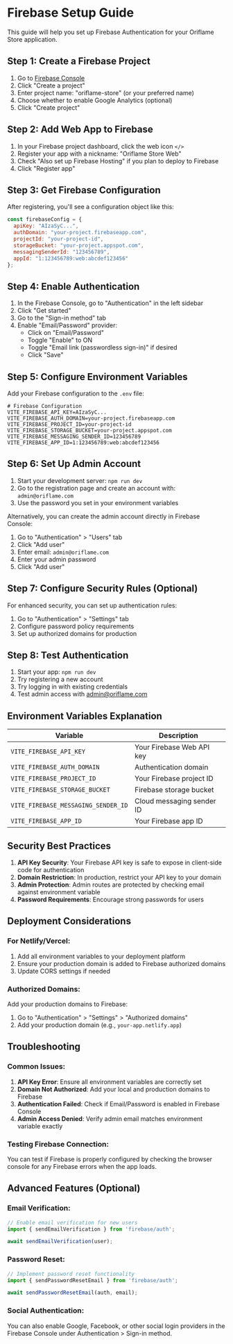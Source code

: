# Firebase Setup Guide

This guide will help you set up Firebase Authentication for your Oriflame Store application.

## Step 1: Create a Firebase Project

1. Go to [Firebase Console](https://console.firebase.google.com)
2. Click "Create a project"
3. Enter project name: "oriflame-store" (or your preferred name)
4. Choose whether to enable Google Analytics (optional)
5. Click "Create project"

## Step 2: Add Web App to Firebase

1. In your Firebase project dashboard, click the web icon `</>`
2. Register your app with a nickname: "Oriflame Store Web"
3. Check "Also set up Firebase Hosting" if you plan to deploy to Firebase
4. Click "Register app"

## Step 3: Get Firebase Configuration

After registering, you'll see a configuration object like this:

```javascript
const firebaseConfig = {
  apiKey: "AIzaSyC...",
  authDomain: "your-project.firebaseapp.com",
  projectId: "your-project-id",
  storageBucket: "your-project.appspot.com",
  messagingSenderId: "123456789",
  appId: "1:123456789:web:abcdef123456"
};
```

## Step 4: Enable Authentication

1. In the Firebase Console, go to "Authentication" in the left sidebar
2. Click "Get started"
3. Go to the "Sign-in method" tab
4. Enable "Email/Password" provider:
   - Click on "Email/Password"
   - Toggle "Enable" to ON
   - Toggle "Email link (passwordless sign-in)" if desired
   - Click "Save"

## Step 5: Configure Environment Variables

Add your Firebase configuration to the `.env` file:

```env
# Firebase Configuration
VITE_FIREBASE_API_KEY=AIzaSyC...
VITE_FIREBASE_AUTH_DOMAIN=your-project.firebaseapp.com
VITE_FIREBASE_PROJECT_ID=your-project-id
VITE_FIREBASE_STORAGE_BUCKET=your-project.appspot.com
VITE_FIREBASE_MESSAGING_SENDER_ID=123456789
VITE_FIREBASE_APP_ID=1:123456789:web:abcdef123456
```

## Step 6: Set Up Admin Account

1. Start your development server: `npm run dev`
2. Go to the registration page and create an account with: `admin@oriflame.com`
3. Use the password you set in your environment variables

Alternatively, you can create the admin account directly in Firebase Console:
1. Go to "Authentication" > "Users" tab
2. Click "Add user"
3. Enter email: `admin@oriflame.com`
4. Enter your admin password
5. Click "Add user"

## Step 7: Configure Security Rules (Optional)

For enhanced security, you can set up authentication rules:

1. Go to "Authentication" > "Settings" tab
2. Configure password policy requirements
3. Set up authorized domains for production

## Step 8: Test Authentication

1. Start your app: `npm run dev`
2. Try registering a new account
3. Try logging in with existing credentials
4. Test admin access with admin@oriflame.com

## Environment Variables Explanation

| Variable | Description |
|----------|-------------|
| `VITE_FIREBASE_API_KEY` | Your Firebase Web API key |
| `VITE_FIREBASE_AUTH_DOMAIN` | Authentication domain |
| `VITE_FIREBASE_PROJECT_ID` | Your Firebase project ID |
| `VITE_FIREBASE_STORAGE_BUCKET` | Firebase storage bucket |
| `VITE_FIREBASE_MESSAGING_SENDER_ID` | Cloud messaging sender ID |
| `VITE_FIREBASE_APP_ID` | Your Firebase app ID |

## Security Best Practices

1. **API Key Security**: Your Firebase API key is safe to expose in client-side code for authentication
2. **Domain Restriction**: In production, restrict your API key to your domain
3. **Admin Protection**: Admin routes are protected by checking email against environment variable
4. **Password Requirements**: Encourage strong passwords for users

## Deployment Considerations

### For Netlify/Vercel:
1. Add all environment variables to your deployment platform
2. Ensure your production domain is added to Firebase authorized domains
3. Update CORS settings if needed

### Authorized Domains:
Add your production domains to Firebase:
1. Go to "Authentication" > "Settings" > "Authorized domains"
2. Add your production domain (e.g., `your-app.netlify.app`)

## Troubleshooting

### Common Issues:

1. **API Key Error**: Ensure all environment variables are correctly set
2. **Domain Not Authorized**: Add your local and production domains to Firebase
3. **Authentication Failed**: Check if Email/Password is enabled in Firebase Console
4. **Admin Access Denied**: Verify admin email matches environment variable exactly

### Testing Firebase Connection:

You can test if Firebase is properly configured by checking the browser console for any Firebase errors when the app loads.

## Advanced Features (Optional)

### Email Verification:
```javascript
// Enable email verification for new users
import { sendEmailVerification } from 'firebase/auth';

await sendEmailVerification(user);
```

### Password Reset:
```javascript
// Implement password reset functionality
import { sendPasswordResetEmail } from 'firebase/auth';

await sendPasswordResetEmail(auth, email);
```

### Social Authentication:
You can also enable Google, Facebook, or other social login providers in the Firebase Console under Authentication > Sign-in method.
